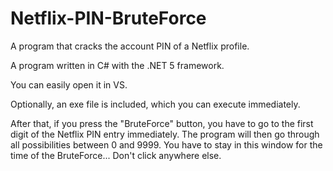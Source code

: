 # Netflix-PIN-BruteForce
 A program that cracks the account PIN of a Netflix profile.


A program written in C# with the .NET 5 framework.

You can easily open it in VS.

Optionally, an exe file is included, which you can execute immediately. 


After that, if you press the "BruteForce" button, you have to go to the first digit of the Netflix PIN entry immediately. The program will then go through all possibilities between 0 and 9999. You have to stay in this window for the time of the BruteForce... Don't click anywhere else.
